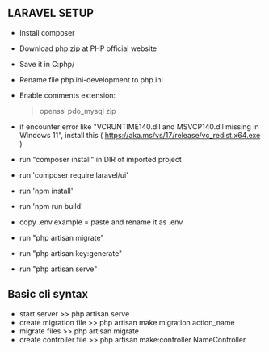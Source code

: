 ## LARAVEL SETUP

- Install composer
- Download php.zip at PHP official website
- Save it in C:php/
- Rename file php.ini-development to php.ini
- Enable comments extension:
    > openssl
    > pdo_mysql
    > zip

- if encounter error like "VCRUNTIME140.dll and MSVCP140.dll missing in Windows 11", install this ( https://aka.ms/vs/17/release/vc_redist.x64.exe )

- run "composer install" in DIR of imported project
- run 'composer require laravel/ui'
- run 'npm install'
- run 'npm run build'
- copy .env.example = paste and rename it as .env
- run "php artisan migrate"
- run "php artisan key:generate"
- run "php artisan serve"


## Basic cli syntax
- start server >> php artisan serve
- create migration file >> php artisan make:migration action_name
- migrate files >> php artisan migrate
- create controller file >> php artisan make:controller NameController
